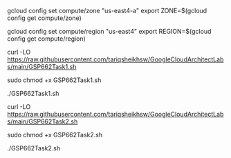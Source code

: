 gcloud config set compute/zone "us-east4-a"
export ZONE=$(gcloud config get compute/zone)

gcloud config set compute/region "us-east4"
export REGION=$(gcloud config get compute/region)

curl -LO https://raw.githubusercontent.com/tariqsheikhsw/GoogleCloudArchitectLabs/main/GSP662Task1.sh

sudo chmod +x GSP662Task1.sh

./GSP662Task1.sh

curl -LO https://raw.githubusercontent.com/tariqsheikhsw/GoogleCloudArchitectLabs/main/GSP662Task2.sh

sudo chmod +x GSP662Task2.sh

./GSP662Task2.sh
